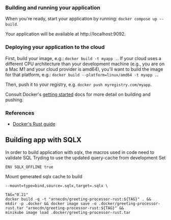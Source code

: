 ### Building and running your application

When you're ready, start your application by running:
`docker compose up --build`.

Your application will be available at http://localhost:9092.

### Deploying your application to the cloud

First, build your image, e.g.: `docker build -t myapp .`.
If your cloud uses a different CPU architecture than your development
machine (e.g., you are on a Mac M1 and your cloud provider is amd64),
you'll want to build the image for that platform, e.g.:
`docker build --platform=linux/amd64 -t myapp .`.

Then, push it to your registry, e.g. `docker push myregistry.com/myapp`.

Consult Docker's [getting started](https://docs.docker.com/go/get-started-sharing/)
docs for more detail on building and pushing.

### References
* [Docker's Rust guide](https://docs.docker.com/language/rust/)


## Building app with SQLX
In order to build application with sqlx, the macros used in code need to validate SQL
Tryding to use the updated query-cache from development
Set
```
ENV SQLX_OFFLINE true
```
Mount generated sqlx cache to build
```
--mount=type=bind,source=.sqlx,target=.sqlx \
```

```
TAG="0.21" 
docker build -q -t "arnecdn/greeting-processor-rust:${TAG}" . &&
mkdir -p .docker && docker image save -o .docker/greeting-processor-rust.tar "arnecdn/greeting-processor-rust:${TAG}" &&
minikube image load .docker/greeting-processor-rust.tar
```




